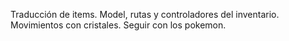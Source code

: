 Traducción de items.
Model, rutas y controladores del inventario.
Movimientos con cristales.
Seguir con los pokemon.